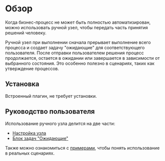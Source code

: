 # Обзор

<PluginInfo name="workflow-manual" link="/handbook/workflow/plugins/manual"></PluginInfo>

Когда бизнес-процесс не может быть полностью автоматизирован, можно использовать ручной узел, чтобы передать часть принятия решений человеку.

Ручной узел при выполнении сначала прерывает выполнение всего процесса и создает задачу "ожидающие" для соответствующего пользователя. После отправки пользователем решения процесс продолжается, остается в ожидании или завершается в зависимости от выбранного состояния. Это особенно полезно в сценариях, таких как утверждение процессов.

## Установка

Встроенный плагин, не требует установки.

## Руководство пользователя

Использование ручного узла делится на две части:

- [Настройка узла](./node.md)
- [Блок задач "Ожидающие"](./block.md)

Также можно ознакомиться с [примерами](./example.md), чтобы понять использование в реальных сценариях.
